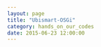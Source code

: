 ```yaml
---
layout: page
title: "Ubismart-OSGi"
category: hands_on_our_codes
date: 2015-06-23 12:00:00
---
```



